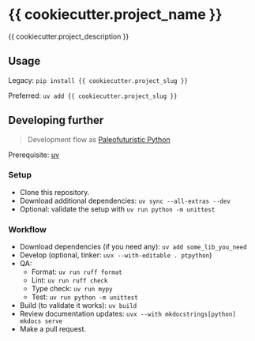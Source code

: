 # {{ cookiecutter.project_name }}

{{ cookiecutter.project_description }}

## Usage

Legacy: `pip install {{ cookiecutter.project_slug }}`

Preferred: `uv add {{ cookiecutter.project_slug }}`

## Developing further

> Development flow as [Paleofuturistic Python](https://github.com/schubergphilis/paleofuturistic_python)

Prerequisite: [uv](https://docs.astral.sh/uv/)

### Setup

- Clone this repository.
- Download additional dependencies: `uv sync --all-extras --dev`
- Optional: validate the setup with `uv run python -m unittest`

### Workflow

- Download dependencies (if you need any): `uv add some_lib_you_need`
- Develop (optional, tinker: `uvx --with-editable . ptpython`)
- QA:
    - Format: `uv run ruff format`
    - Lint: `uv run ruff check`
    - Type check: `uv run mypy`
    - Test: `uv run python -m unittest`
- Build (to validate it works): `uv build`
- Review documentation updates: `uvx --with mkdocstrings[python] mkdocs serve`
- Make a pull request.
